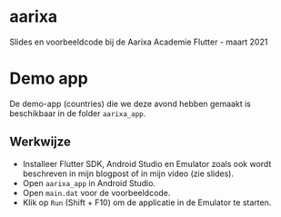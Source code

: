 # aarixa
Slides en voorbeeldcode bij de Aarixa Academie Flutter - maart 2021

# Demo app
De demo-app (countries) die we deze avond hebben gemaakt is beschikbaar in de folder `aarixa_app`.

## Werkwijze
- Installeer Flutter SDK, Android Studio en Emulator zoals ook wordt beschreven in mijn blogpost of in mijn video (zie slides).
- Open `aarixa_app` in Android Studio.
- Open `main.dat` voor de voorbeeldcode.
- Klik op `Run` (Shift + F10) om de applicatie in de Emulator te starten.

